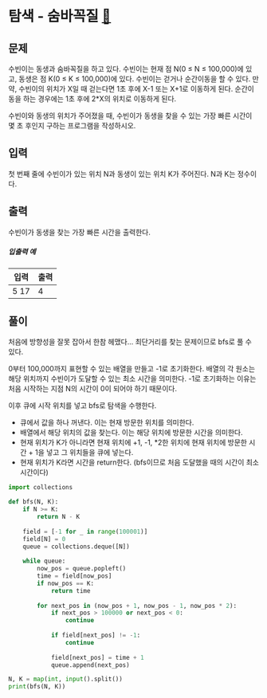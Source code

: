 # 탐색 - 숨바꼭질 [🔗](https://www.acmicpc.net/problem/1697)

## 문제

수빈이는 동생과 숨바꼭질을 하고 있다. 수빈이는 현재 점 N(0 ≤ N ≤ 100,000)에 있고, 동생은 점 K(0 ≤ K ≤ 100,000)에 있다. 수빈이는 걷거나 순간이동을 할 수 있다. 만약, 수빈이의 위치가 X일 때 걷는다면 1초 후에 X-1 또는 X+1로 이동하게 된다. 순간이동을 하는 경우에는 1초 후에 2*X의 위치로 이동하게 된다.

수빈이와 동생의 위치가 주어졌을 때, 수빈이가 동생을 찾을 수 있는 가장 빠른 시간이 몇 초 후인지 구하는 프로그램을 작성하시오.

## 입력

첫 번째 줄에 수빈이가 있는 위치 N과 동생이 있는 위치 K가 주어진다. N과 K는 정수이다.

## 출력

수빈이가 동생을 찾는 가장 빠른 시간을 출력한다.

##### 입출력 예

| 입력 | 출력 |
| ---- | ---- |
| 5 17 | 4    |

## 풀이

처음에 방향성을 잘못 잡아서 한참 헤맸다... 최단거리를 찾는 문제이므로 bfs로 풀 수 있다.

0부터 100,000까지 표현할 수 있는 배열을 만들고 -1로 초기화한다. 배열의 각 원소는 해당 위치까지 수빈이가 도달할 수 있는 최소 시간을 의미한다. -1로 초기화하는 이유는 처음 시작하는 지점 N의 시간이 0이 되어야 하기 때문이다.

이후 큐에 시작 위치를 넣고 bfs로 탐색을 수행한다. 

- 큐에서 값을 하나 꺼낸다. 이는 현재 방문한 위치를 의미한다.
- 배열에서 해당 위치의 값을 찾는다. 이는 해당 위치에 방문한 시간을 의미한다.
- 현재 위치가 K가 아니라면 현재 위치에 +1, -1, *2한 위치에 현재 위치에 방문한 시간 + 1을 넣고 그 위치들을 큐에 넣는다.
- 현재 위치가 K라면 시간을 return한다. (bfs이므로 처음 도달했을 때의 시간이 최소 시간이다)

```python
import collections

def bfs(N, K):
    if N >= K:
        return N - K
    
    field = [-1 for _ in range(100001)]
    field[N] = 0
    queue = collections.deque([N])
    
    while queue:
        now_pos = queue.popleft()
        time = field[now_pos]
        if now_pos == K:
            return time
        
        for next_pos in (now_pos + 1, now_pos - 1, now_pos * 2):
            if next_pos > 100000 or next_pos < 0:
                continue
            
            if field[next_pos] != -1:
                continue
            
            field[next_pos] = time + 1
            queue.append(next_pos)

N, K = map(int, input().split())
print(bfs(N, K))
```

